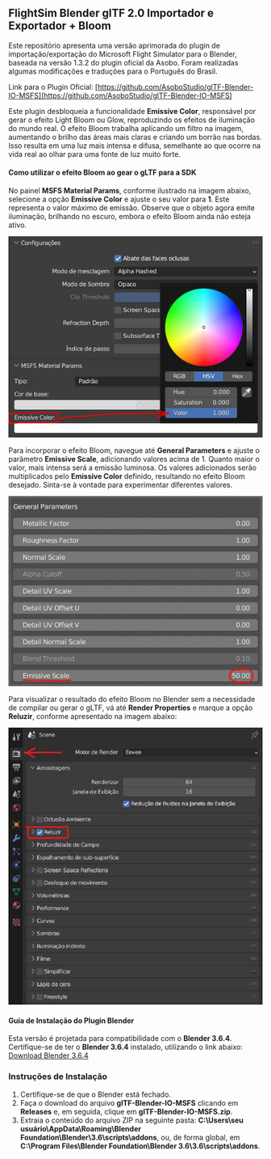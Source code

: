 ## FlightSim Blender glTF 2.0 Importador e Exportador + Bloom

Este repositório apresenta uma versão aprimorada do plugin de importação/exportação do Microsoft Flight Simulator para o Blender, baseada na versão 1.3.2 do plugin oficial da Asobo. Foram realizadas algumas modificações e traduções para o Português do Brasil.

Link para o Plugin Oficial:
[https://github.com/AsoboStudio/glTF-Blender-IO-MSFS](https://github.com/AsoboStudio/glTF-Blender-IO-MSFS)

Este plugin desbloqueia a funcionalidade **Emissive Color**, responsável por gerar o efeito Light Bloom ou Glow, reproduzindo os efeitos de iluminação do mundo real. O efeito Bloom trabalha aplicando um filtro na imagem, aumentando o brilho das áreas mais claras e criando um borrão nas bordas. Isso resulta em uma luz mais intensa e difusa, semelhante ao que ocorre na vida real ao olhar para uma fonte de luz muito forte.

#### Como utilizar o efeito Bloom ao gear o gLTF para a SDK

No painel **MSFS Material Params**, conforme ilustrado na imagem abaixo, selecione a opção **Emissive Color** e ajuste o seu valor para **1**. Este representa o valor máximo de emissão. Observe que o objeto agora emite iluminação, brilhando no escuro, embora o efeito Bloom ainda não esteja ativo.

![MSFS Material Params](https://github.com/git-exahost/glTF-Blender-IO-MSFS/blob/main/misc/MSFSMaterialParams.jpg)

Para incorporar o efeito Bloom, navegue até **General Parameters** e ajuste o parâmetro **Emissive Scale**, adicionando valores acima de 1. Quanto maior o valor, mais intensa será a emissão luminosa. Os valores adicionados serão multiplicados pelo **Emissive Color** definido, resultando no efeito Bloom desejado. Sinta-se à vontade para experimentar diferentes valores.

![Emission Strengths](https://github.com/git-exahost/glTF-Blender-IO-MSFS/blob/main/misc/GeneralParameters.jpg)

Para visualizar o resultado do efeito Bloom no Blender sem a necessidade de compilar ou gerar o gLTF, vá até **Render Properties** e marque a opção **Reluzir**, conforme apresentado na imagem abaixo:

![Reluzir](https://raw.githubusercontent.com/git-exahost/glTF-Blender-IO-MSFS/main/misc/Reluzir.jpg) 

#### Guia de Instalação do Plugin Blender

Esta versão é projetada para compatibilidade com o **Blender 3.6.4**. Certifique-se de ter o **Blender 3.6.4** instalado, utilizando o link abaixo:<br>
[Download Blender 3.6.4](https://www.blender.org/download/lts/3-6/)

### Instruções de Instalação

1. Certifique-se de que o Blender está fechado.
2. Faça o download do arquivo **glTF-Blender-IO-MSFS** clicando em **Releases** e, em seguida, clique em **glTF-Blender-IO-MSFS.zip**.
3. Extraia o conteúdo do arquivo ZIP na seguinte pasta: **C:\Users\seu usuário\AppData\Roaming\Blender Foundation\Blender\3.6\scripts\addons**, ou, de forma global, em **C:\Program Files\Blender Foundation\Blender 3.6\3.6\scripts\addons**.
